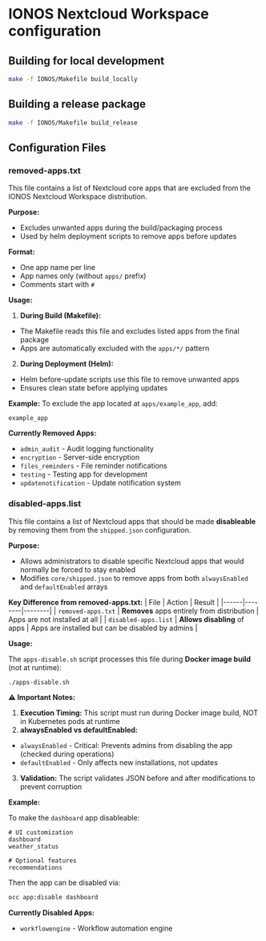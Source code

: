 <!--
  - SPDX-FileCopyrightText: 2025 STRATO GmbH
  - SPDX-License-Identifier: AGPL-3.0-or-later
-->
# IONOS Nextcloud Workspace configuration

## Building for local development

```bash
make -f IONOS/Makefile build_locally
```

## Building a release package

```bash
make -f IONOS/Makefile build_release
```

## Configuration Files

### removed-apps.txt

This file contains a list of Nextcloud core apps that are excluded from the IONOS Nextcloud Workspace distribution.

**Purpose:**
- Excludes unwanted apps during the build/packaging process
- Used by helm deployment scripts to remove apps before updates

**Format:**
- One app name per line
- App names only (without `apps/` prefix)
- Comments start with `#`

**Usage:**

1. **During Build (Makefile):**
  - The Makefile reads this file and excludes listed apps from the final package
  - Apps are automatically excluded with the `apps/*/` pattern

2. **During Deployment (Helm):**
  - Helm before-update scripts use this file to remove unwanted apps
  - Ensures clean state before applying updates

**Example:**
To exclude the app located at `apps/example_app`, add:
```
example_app
```

**Currently Removed Apps:**
- `admin_audit` - Audit logging functionality
- `encryption` - Server-side encryption
- `files_reminders` - File reminder notifications
- `testing` - Testing app for development
- `updatenotification` - Update notification system

### disabled-apps.list

This file contains a list of Nextcloud apps that should be made **disableable** by removing them from the `shipped.json` configuration.

**Purpose:**
- Allows administrators to disable specific Nextcloud apps that would normally be forced to stay enabled
- Modifies `core/shipped.json` to remove apps from both `alwaysEnabled` and `defaultEnabled` arrays

**Key Difference from removed-apps.txt:**
| File | Action | Result |
|------|--------|--------|
| `removed-apps.txt` | **Removes** apps entirely from distribution | Apps are not installed at all |
| `disabled-apps.list` | **Allows disabling** of apps | Apps are installed but can be disabled by admins |

**Usage:**

The `apps-disable.sh` script processes this file during **Docker image build** (not at runtime):

```bash
./apps-disable.sh
```

**⚠️ Important Notes:**

1. **Execution Timing:** This script must run during Docker image build, NOT in Kubernetes pods at runtime
2. **alwaysEnabled vs defaultEnabled:**
  - `alwaysEnabled` - Critical: Prevents admins from disabling the app (checked during operations)
  - `defaultEnabled` - Only affects new installations, not updates
3. **Validation:** The script validates JSON before and after modifications to prevent corruption

**Example:**

To make the `dashboard` app disableable:
```
# UI customization
dashboard
weather_status

# Optional features
recommendations
```

Then the app can be disabled via:
```bash
occ app:disable dashboard
```

**Currently Disabled Apps:**
- `workflowengine` - Workflow automation engine

